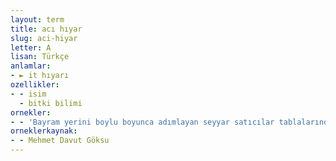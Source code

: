 ```yaml
---
layout: term
title: acı hıyar
slug: aci-hiyar
letter: A
lisan: Türkçe
anlamlar:
- ► it hıyarı
ozellikler:
- - isim
  - bitki bilimi
ornekler:
- - 'Bayram yerini boylu boyunca adımlayan seyyar satıcılar tablalarındakini satmak için kalabalığa karışarak haykırırlar: Şekerlemeler, kuru yemişler, acı hıyar çekirdekleri ve keten helvaları!..'
orneklerkaynak:
- - Mehmet Davut Göksu
---
```

